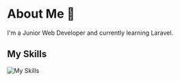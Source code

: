 # About Me 👋
I'm a Junior Web Developer and currently learning Laravel.

## My Skills
![My Skills](https://skillicons.dev/icons?i=html,css,js,php,laravel,python)
<!--
**mohammadali-arjomand/mohammadali-arjomand** is a ✨ _special_ ✨ repository because its `README.md` (this file) appears on your GitHub profile.

Here are some ideas to get you started:

- 🔭 I’m currently working on ...
- 🌱 I’m currently learning ...
- 👯 I’m looking to collaborate on ...
- 🤔 I’m looking for help with ...
- 💬 Ask me about ...
- 📫 How to reach me: ...
- 😄 Pronouns: ...
- ⚡ Fun fact: ...
-->
